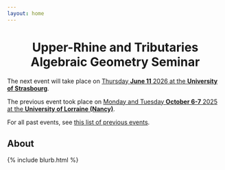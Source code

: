```yaml
---
layout: home
---
```


<h1 style="text-align: center">Upper-Rhine and Tributaries<br> Algebraic Geometry Seminar</h1>

The next event will take place on [Thursday **June 11** 2026 at the **University of Strasbourg**](/2026-june).

The previous event took place on [Monday and Tuesday **October 6-7** 2025 at the **University of Lorraine (Nancy)**](/2025-october).


For all past events,
see [this list of previous events](/past).

## About
{% include blurb.html %}
